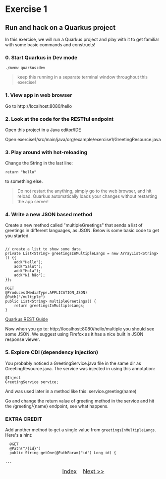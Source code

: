 # Exercise 1
## Run and hack on a Quarkus project

In this exercise, we will run a Quarkus project and play with it to get familiar with some basic commands and constructs!

### 0. Start Quarkus in Dev mode


   ```
   ./mvnw quarkus:dev
   ```

> keep this running in a separate terminal window throughout this exercise!

### 1. View app in web browser
Go to http://localhost:8080/hello

### 2. Look at the code for the RESTful endpoint
Open this project in a Java editor/IDE

Open exercise1/src/main/java/org/example/exercise1/GreetingResource.java

### 3. Play around with hot-reloading 
Change the String in the last line:

```return "hello" ```

to something else. 

> Do not restart the anything, simply go to the web browser, and hit reload. Quarkus automatically loads your changes without restarting the app server!

### 4. Write a new JSON based method

Create a new method called "multipleGreetings" that sends a list of greetings in different languages, as JSON. Below is some basic code to get you started. 

```

// create a list to show some data
private List<String> greetingsInMultipleLangs = new ArrayList<String>() {{
    add("Hello");
    add("Salut");
    add("Hola");
    add("Nǐ hǎo");
}};
   
@GET
@Produces(MediaType.APPLICATION_JSON)
@Path("/multiple")
public List<String> multipleGreetings() {
    return greetingsInMultipleLangs;
}

```

[Quarkus REST Guide](https://quarkus.io/guides/rest-json)

Now when you go to: http://localhost:8080/hello/multiple you should see some JSON. We suggest using Firefox as it has a nice built in JSON response viewer.

### 5. Explore CDI (dependency injection) 
You probably noticed a GreetingService.java file in the same dir as GreetingResource.java. The service was injected in using this annotation:
```
@Inject
GreetingService service; 
```
And was used later in a method like this: service.greeting(name)

Go and change the return value of greeting method in the service and hit the /greeting/{name} endpoint, see what happens.
     
### EXTRA CREDIT
Add another method to get a single value from `greetingsInMultipleLangs`. Here's a hint:

```
  @GET
  @Path("/{id}")
  public String getOne(@PathParam("id") Long id) {

...

```    


<p  align="center">
	<font size="4">
 		<a href="/">Index</a>&nbsp;&nbsp;&nbsp;&nbsp;<a href="../exercise2/">Next >></a></td>
 </font>
</p>
